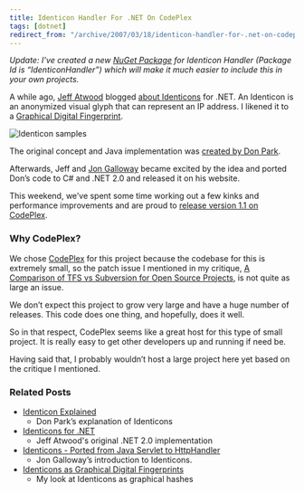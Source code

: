 ```yaml
---
title: Identicon Handler For .NET On CodePlex
tags: [dotnet]
redirect_from: "/archive/2007/03/18/identicon-handler-for-.net-on-codeplex.aspx/"
---
```


*Update: I’ve created a new [NuGet
Package](https://haacked.com/archive/2010/10/06/introducing-nupack-package-manager.aspx "NuGet Package")
for Identicon Handler (Package Id is “IdenticonHandler”) which will make
it much easier to include this in your own projects.*

A while ago, [Jeff
Atwood](http://codinghorror.com/blog/ "Jeff Atwood’s Blog") blogged
[about
Identicons](http://www.codinghorror.com/blog/archives/000774.html "Identicons for .NET")
for .NET. An Identicon is an anonymized visual glyph that can represent
an IP address. I likened it to a [Graphical Digital
Fingerprint](https://haacked.com/archive/2007/01/22/Identicons_as_Visual_Fingerprints.aspx "Identicons as Graphical Digital Fingerprints").

![Identicon
samples](https://haacked.com/images/haacked_com/WindowsLiveWriter/IdenticonsasVisualFingerprints_CB0/identiconsamples_thumb1.png)

The original concept and Java implementation was [created by Don
Park](http://www.docuverse.com/blog/donpark/2007/01/19/identicon-explained "Don Park explains Identicons").

Afterwards, Jeff and [Jon
Galloway](http://weblogs.asp.net/jgalloway/ "Jon Galloway") became
excited by the idea and ported Don’s code to C# and .NET 2.0 and
released it on his website.

This weekend, we’ve spent some time working out a few kinks and
performance improvements and are proud to [release version 1.1 on
CodePlex](http://www.codeplex.com/Identicon/ "Identicon Handler on CodePlex").

### Why CodePlex?

We chose [CodePlex](http://codeplex.com/ "CodePlex") for this project
because the codebase for this is extremely small, so the patch issue I
mentioned in my critique, [A Comparison of TFS vs Subversion for Open
Source
Projects](https://haacked.com/archive/2007/03/02/A_Comparison_of_TFS_vs_Subversion_for_Open_Source_Projects.aspx "Comparing TFS and Subversion"),
is not quite as large an issue.

We don’t expect this project to grow very large and have a huge number
of releases. This code does one thing, and hopefully, does it well.

So in that respect, CodePlex seems like a great host for this type of
small project. It is really easy to get other developers up and running
if need be.

Having said that, I probably wouldn’t host a large project here yet
based on the critique I mentioned.

### Related Posts

-   [Identicon
    Explained](http://www.docuverse.com/blog/donpark/2007/01/19/identicon-explained "Identicon Explained")
    - Don Park’s explanation of Identicons
-   [Identicons for
    .NET](http://www.codinghorror.com/blog/archives/000774.html "Identicons for .NET")
    - Jeff Atwood's original .NET 2.0 implementation
-   [Identicons - Ported from Java Servlet to
    HttpHandler](http://weblogs.asp.net/jgalloway/archive/2007/01/24/identicons-ported-from-java-servlet-to-httphandler.aspx "Jon Galloway's look at Identicons")
    - Jon Galloway’s introduction to Identicons.
-   [Identicons as Graphical Digital
    Fingerprints](https://haacked.com/archive/2007/01/22/Identicons_as_Visual_Fingerprints.aspx "Digital Fingerprints")
    - My look at Identicons as graphical hashes


